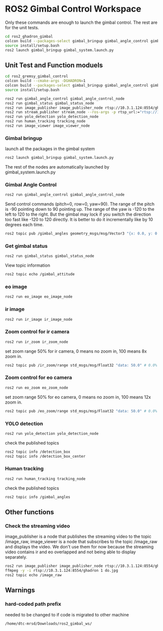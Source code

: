 # ROS2 Gimbal Control Workspace
Only these commands are enough to launch the gimbal control. The rest are for the unit tests. 
```bash
cd ros2_ghadron_gimbal 
colcon build --packages-select gimbal_bringup gimbal_angle_control gimbal_status stream_publisher image_viewer yolo_detection human_tracking PayloadSdk --cmake-args   -DGHADRON=1
source install/setup.bash
ros2 launch gimbal_bringup gimbal_system.launch.py
```

## Unit Test and Function moduels
```bash
cd ros2_gremsy_gimbal_control
colcon build --cmake-args -DGHADRON=1
colcon build --packages-select gimbal_bringup gimbal_angle_control gimbal_status stream_publisher image_viewer yolo_detection human_tracking PayloadSdk --cmake-args   -DGHADRON=1
source install/setup.bash
```
```bash
ros2 run gimbal_angle_control gimbal_angle_control_node
ros2 run gimbal_status gimbal_status_node
ros2 run image_publisher image_publisher_node rtsp://10.3.1.124:8554/ghadron
ros2 run stream_publisher stream_node --ros-args -p rtsp_url:="rtsp://10.3.1.124:8554/ghadron" -p width:=1280 -p height:=720
ros2 run yolo_detection yolo_detection_node
ros2 run human_tracking tracking_node
ros2 run image_viewer image_viewer_node
```

### Gimbal bringup
launch all the packages in the gimbal system
```bash
ros2 launch gimbal_bringup gimbal_system.launch.py
```
The rest of the nodes are automatically launched by gimbal_system.launch.py

### Gimbal Angle Control
```bash
ros2 run gimbal_angle_control gimbal_angle_control_node
```
Send control commands (pitch=0, row=0, yaw=90).
The range of the pitch is -90 pointing down to 90 pointing up.
The range of the yaw is -120 to the left to 120 to the right. But the gimbal may lock if you switch the direction too fast like -120 to 120 directly. It is better to do it incrementally like by 10 degrees each time.
```bash
ros2 topic pub /gimbal_angles geometry_msgs/msg/Vector3 "{x: 0.0, y: 0.0, z: 90.0}"
```

### Get gimbal status
```bash
ros2 run gimbal_status gimbal_status_node
```

View topic information
```bash
ros2 topic echo /gimbal_attitude
```
### eo image
```bash
ros2 run eo_image eo_image_node
```
### ir image
```bash
ros2 run ir_image ir_image_node
```

### Zoom control for ir camera
```bash
ros2 run ir_zoom ir_zoom_node
```
set zoom range 50% for ir camera, 0 means no zoom in, 100 means 8x zoom in.
```bash
ros2 topic pub /ir_zoom/range std_msgs/msg/Float32 "data: 50.0" # 0.0% to 100.0%
```

### Zoom control for eo camera
```bash
ros2 run eo_zoom eo_zoom_node
```
set zoom range 50% for eo camera, 0 means no zoom in, 100 means 12x zoom in.
```bash
ros2 topic pub /eo_zoom/range std_msgs/msg/Float32 "data: 50.0" # 0.0% to 100.0%
```

### YOLO detection
```bash
ros2 run yolo_detection yolo_detection_node
```
check the published topics
```bash
ros2 topic info /detection_box
ros2 topic info /detection_box_center
```
### Human tracking
```bash
ros2 run human_tracking tracking_node
```
check the published topics
```bash
ros2 topic info /gimbal_angles
```
## Other functions
### Check the streaming video
image_publisher is a node that publishes the streaming video to the topic /image_raw, image_viewer is a node that subscribes to the topic /image_raw and displays the video. We don't use them for now because the streaming video contains ir and eo overlapped and not being able to display separately.
```bash
ros2 run image_publisher image_publisher_node rtsp://10.3.1.124:8554/ghadron
ffmpeg -y -i rtsp://10.3.1.124:8554/ghadron 1 do.jpg
ros2 topic echo /image_raw
```
## Warnings


### hard-coded path prefix
needed to be changed to if code is migrated to other machine
```bash
/home/dtc-mrsd/Downloads/ros2_gimbal_ws/
```



